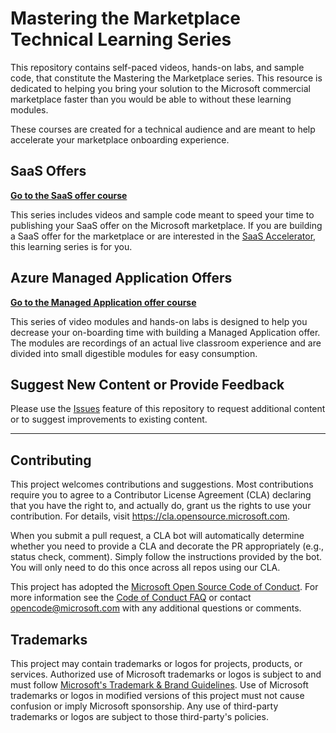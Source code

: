 # Mastering the Marketplace Technical Learning Series

This repository contains self-paced videos, hands-on labs, and sample code, that constitute the Mastering the Marketplace series. This resource is dedicated to helping you bring your solution to the Microsoft commercial marketplace faster than you would be able to without these learning modules.

These courses are created for a technical audience and are meant to help accelerate your marketplace onboarding experience.

## SaaS Offers

**[Go to the SaaS offer course](./saas/README.md)**

This series includes videos and sample code meant to speed your time to publishing your SaaS offer on the Microsoft marketplace. If you are building a SaaS offer for the marketplace or are interested in the [SaaS Accelerator](https://aka.ms/SaaSAccelerator), this learning series is for you.

## Azure Managed Application Offers

**[Go to the Managed Application offer course](./ama/README.md)**

This series of video modules and hands-on labs is designed to help you decrease your on-boarding time with building a Managed Application offer. The modules are recordings of an actual live classroom experience and are divided into small digestible modules for easy consumption.

## Suggest New Content or Provide Feedback

Please use the [Issues](https://github.com/microsoft/Mastering-the-Marketplace/issues) feature of this repository to request additional content or to suggest improvements to existing content.

---

## Contributing

This project welcomes contributions and suggestions.  Most contributions require you to agree to a
Contributor License Agreement (CLA) declaring that you have the right to, and actually do, grant us
the rights to use your contribution. For details, visit https://cla.opensource.microsoft.com.

When you submit a pull request, a CLA bot will automatically determine whether you need to provide
a CLA and decorate the PR appropriately (e.g., status check, comment). Simply follow the instructions
provided by the bot. You will only need to do this once across all repos using our CLA.

This project has adopted the [Microsoft Open Source Code of Conduct](https://opensource.microsoft.com/codeofconduct/).
For more information see the [Code of Conduct FAQ](https://opensource.microsoft.com/codeofconduct/faq/) or
contact [opencode@microsoft.com](mailto:opencode@microsoft.com) with any additional questions or comments.

## Trademarks

This project may contain trademarks or logos for projects, products, or services. Authorized use of Microsoft 
trademarks or logos is subject to and must follow 
[Microsoft's Trademark & Brand Guidelines](https://www.microsoft.com/en-us/legal/intellectualproperty/trademarks/usage/general).
Use of Microsoft trademarks or logos in modified versions of this project must not cause confusion or imply Microsoft sponsorship.
Any use of third-party trademarks or logos are subject to those third-party's policies.
